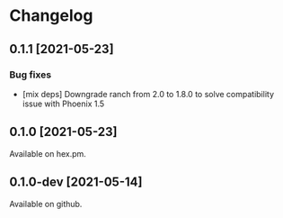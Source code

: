 # Changelog

## 0.1.1 [2021-05-23]
### Bug fixes
  * [mix deps] Downgrade ranch from 2.0 to 1.8.0 to solve compatibility issue with Phoenix 1.5

## 0.1.0 [2021-05-23]
Available on hex.pm.

## 0.1.0-dev [2021-05-14]
Available on github.
